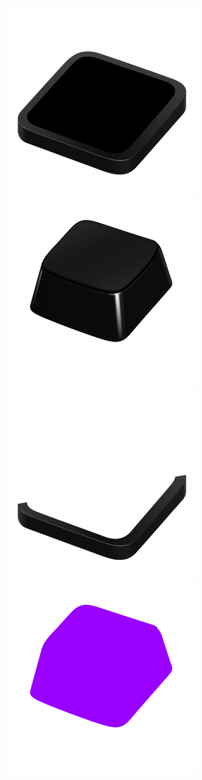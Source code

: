 ![Base Asset](./base.svg)
![Base Asset](./button.svg)
![Base Asset](./cover.svg)
![Base Asset](./recolor-overlay.svg)
